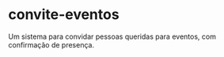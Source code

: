 # convite-eventos
Um sistema para convidar pessoas queridas para eventos, com confirmação de presença.
